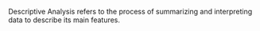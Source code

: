 Descriptive Analysis refers to the process of summarizing and interpreting data to describe its main features.
